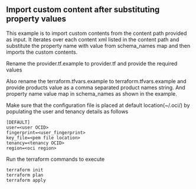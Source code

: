 ## Import custom content after substituting property values

This example is to import custom contents from the content path provided as input. It iterates over each content xml listed in the content path and substitute the property name with value from schema_names map and then imports the custom contents.

Rename the provider.tf.example to provider.tf  and provide the required values   

Also rename the terraform.tfvars.example to terraform.tfvars.example and provide products value as a comma separated product names string. And property name value map in schema_names as shown in the example.  

Make sure that the configuration file is placed at default location(~/.oci/) by populating the user and tenancy details as follows
```console
[DEFAULT]
user=<user OCID>
fingerprint=<user_fingerprint>
key_file=<pem file location>
tenancy=<tenancy OCID>
region=<oci region>
```

Run the terraform commands to execute 
```console
terraform init
terraform plan
terraform apply
```
